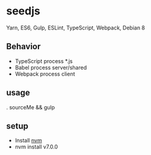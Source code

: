 # seedjs

Yarn, ES6, Gulp, ESLint, TypeScript, Webpack, Debian 8

## Behavior

* TypeScript process *.js 
* Babel process server/shared 
* Webpack process client

## usage

. sourceMe && gulp

## setup

* Install [nvm](https://github.com/creationix/nvm) 
* nvm install v7.0.0 




